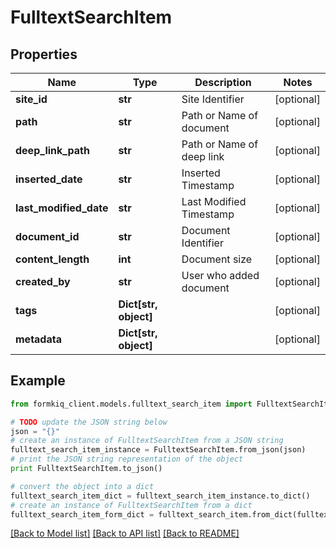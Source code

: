 # FulltextSearchItem


## Properties

Name | Type | Description | Notes
------------ | ------------- | ------------- | -------------
**site_id** | **str** | Site Identifier | [optional] 
**path** | **str** | Path or Name of document | [optional] 
**deep_link_path** | **str** | Path or Name of deep link | [optional] 
**inserted_date** | **str** | Inserted Timestamp | [optional] 
**last_modified_date** | **str** | Last Modified Timestamp | [optional] 
**document_id** | **str** | Document Identifier | [optional] 
**content_length** | **int** | Document size | [optional] 
**created_by** | **str** | User who added document | [optional] 
**tags** | **Dict[str, object]** |  | [optional] 
**metadata** | **Dict[str, object]** |  | [optional] 

## Example

```python
from formkiq_client.models.fulltext_search_item import FulltextSearchItem

# TODO update the JSON string below
json = "{}"
# create an instance of FulltextSearchItem from a JSON string
fulltext_search_item_instance = FulltextSearchItem.from_json(json)
# print the JSON string representation of the object
print FulltextSearchItem.to_json()

# convert the object into a dict
fulltext_search_item_dict = fulltext_search_item_instance.to_dict()
# create an instance of FulltextSearchItem from a dict
fulltext_search_item_form_dict = fulltext_search_item.from_dict(fulltext_search_item_dict)
```
[[Back to Model list]](../README.md#documentation-for-models) [[Back to API list]](../README.md#documentation-for-api-endpoints) [[Back to README]](../README.md)


